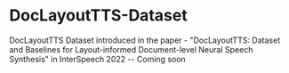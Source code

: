 # DocLayoutTTS-Dataset
DocLayoutTTS Dataset introduced in the paper - "DocLayoutTTS: Dataset and Baselines for Layout-informed Document-level Neural Speech Synthesis" in InterSpeech 2022 -- Coming soon

